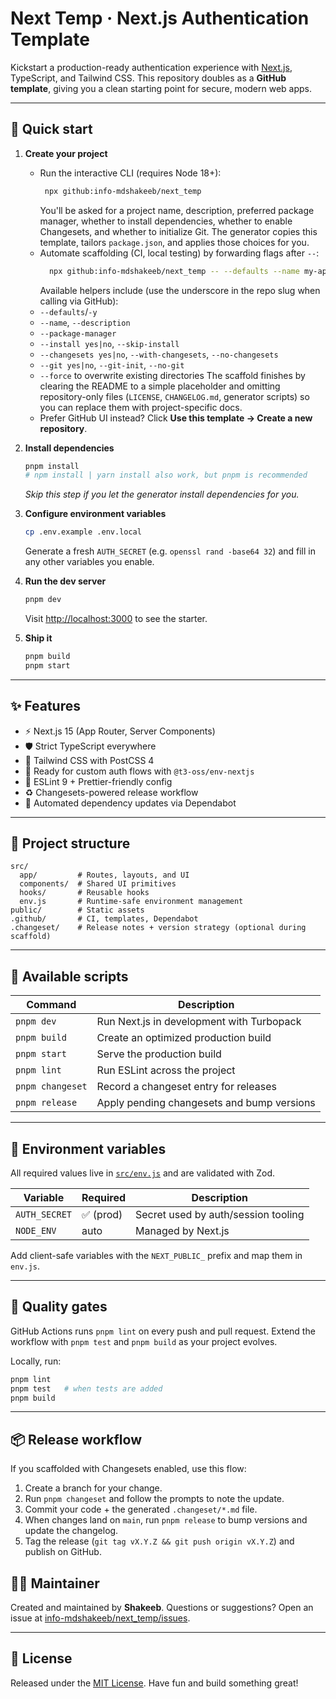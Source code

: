 # Next Temp · Next.js Authentication Template

Kickstart a production-ready authentication experience with [Next.js](https://nextjs.org), TypeScript, and Tailwind CSS. This repository doubles as a **GitHub template**, giving you a clean starting point for secure, modern web apps.

---

## 🚀 Quick start

1. **Create your project**

   - Run the interactive CLI (requires Node 18+):
     ```bash
      npx github:info-mdshakeeb/next_temp
     ```
     You'll be asked for a project name, description, preferred package manager, whether to install dependencies, whether to enable Changesets, and whether to initialize Git. The generator copies this template, tailors `package.json`, and applies those choices for you.
   - Automate scaffolding (CI, local testing) by forwarding flags after `--`:
     ```bash
       npx github:info-mdshakeeb/next_temp -- --defaults --name my-app --skip-install
     ```
     Available helpers include (use the underscore in the repo slug when calling via GitHub):
   - `--defaults`/`-y`
   - `--name`, `--description`
   - `--package-manager`
   - `--install yes|no`, `--skip-install`
   - `--changesets yes|no`, `--with-changesets`, `--no-changesets`
   - `--git yes|no`, `--git-init`, `--no-git`
   - `--force` to overwrite existing directories
     The scaffold finishes by clearing the README to a simple placeholder and omitting repository-only files (`LICENSE`, `CHANGELOG.md`, generator scripts) so you can replace them with project-specific docs.
   - Prefer GitHub UI instead? Click **Use this template → Create a new repository**.

2. **Install dependencies**

   ```bash
   pnpm install
   # npm install | yarn install also work, but pnpm is recommended
   ```

   _Skip this step if you let the generator install dependencies for you._

3. **Configure environment variables**

   ```bash
   cp .env.example .env.local
   ```

   Generate a fresh `AUTH_SECRET` (e.g. `openssl rand -base64 32`) and fill in any other variables you enable.

4. **Run the dev server**

   ```bash
   pnpm dev
   ```

   Visit [http://localhost:3000](http://localhost:3000) to see the starter.

5. **Ship it**
   ```bash
   pnpm build
   pnpm start
   ```

---

## ✨ Features

- ⚡️ Next.js 15 (App Router, Server Components)
- 🛡️ Strict TypeScript everywhere
- 🎨 Tailwind CSS with PostCSS 4
- 🔐 Ready for custom auth flows with `@t3-oss/env-nextjs`
- 🧰 ESLint 9 + Prettier-friendly config
- ♻️ Changesets-powered release workflow
- 🤖 Automated dependency updates via Dependabot

---

## 🧱 Project structure

```
src/
  app/         # Routes, layouts, and UI
  components/  # Shared UI primitives
  hooks/       # Reusable hooks
  env.js       # Runtime-safe environment management
public/        # Static assets
.github/       # CI, templates, Dependabot
.changeset/    # Release notes + version strategy (optional during scaffold)
```

---

## 🔧 Available scripts

| Command          | Description                                |
| ---------------- | ------------------------------------------ |
| `pnpm dev`       | Run Next.js in development with Turbopack  |
| `pnpm build`     | Create an optimized production build       |
| `pnpm start`     | Serve the production build                 |
| `pnpm lint`      | Run ESLint across the project              |
| `pnpm changeset` | Record a changeset entry for releases      |
| `pnpm release`   | Apply pending changesets and bump versions |

---

## 🔐 Environment variables

All required values live in [`src/env.js`](./src/env.js) and are validated with Zod.

| Variable      | Required  | Description                         |
| ------------- | --------- | ----------------------------------- |
| `AUTH_SECRET` | ✅ (prod) | Secret used by auth/session tooling |
| `NODE_ENV`    | auto      | Managed by Next.js                  |

Add client-safe variables with the `NEXT_PUBLIC_` prefix and map them in `env.js`.

---

## 🧪 Quality gates

GitHub Actions runs `pnpm lint` on every push and pull request. Extend the workflow with `pnpm test` and `pnpm build` as your project evolves.

Locally, run:

```bash
pnpm lint
pnpm test   # when tests are added
pnpm build
```

---

## 📦 Release workflow

If you scaffolded with Changesets enabled, use this flow:

1. Create a branch for your change.
2. Run `pnpm changeset` and follow the prompts to note the update.
3. Commit your code + the generated `.changeset/*.md` file.
4. When changes land on `main`, run `pnpm release` to bump versions and update the changelog.
5. Tag the release (`git tag vX.Y.Z && git push origin vX.Y.Z`) and publish on GitHub.

## 👨‍💻 Maintainer

Created and maintained by **Shakeeb**. Questions or suggestions? Open an issue at [info-mdshakeeb/next_temp/issues](https://github.com/info-mdshakeeb/next_temp/issues).

---

## 📄 License

Released under the [MIT License](./LICENSE). Have fun and build something great!
